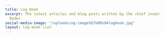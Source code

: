 ```yaml
---
title: Log Book
excerpt: The latest articles and blog posts written by the chief investigator, Rachel
  Rader.
social-media-image: "/uploads/og-image%E2%80%94logbook.jpg"
layout: log-book-list
---
```


